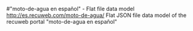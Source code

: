 #"moto-de-agua en español" - Flat file data model
http://es.recuweb.com/moto-de-agua/
Flat JSON file data model of the recuweb portal "moto-de-agua en español"
